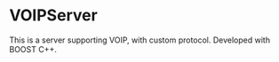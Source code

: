 VOIPServer
==========

This is a server supporting VOIP, with custom protocol. Developed with BOOST C++.